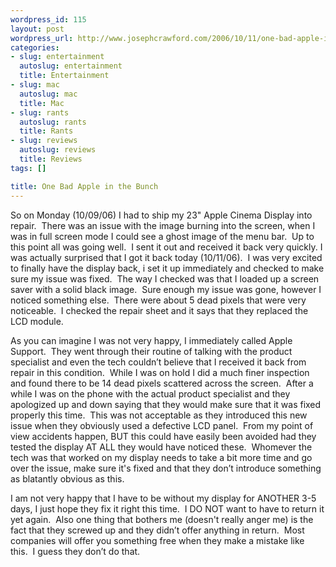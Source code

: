 ```yaml
--- 
wordpress_id: 115
layout: post
wordpress_url: http://www.josephcrawford.com/2006/10/11/one-bad-apple-in-the-bunch/
categories: 
- slug: entertainment
  autoslug: entertainment
  title: Entertainment
- slug: mac
  autoslug: mac
  title: Mac
- slug: rants
  autoslug: rants
  title: Rants
- slug: reviews
  autoslug: reviews
  title: Reviews
tags: []

title: One Bad Apple in the Bunch
---
```


So on Monday (10/09/06) I had to ship my 23" Apple Cinema Display into repair.  There was an issue with the image burning into the screen, when I was in full screen mode I could see a ghost image of the menu bar.  Up to this point all was going well.  I sent it out and received it back very quickly. I was actually surprised that I got it back today (10/11/06).  I was very excited to finally have the display back, i set it up immediately and checked to make sure my issue was fixed.  The way I checked was that I loaded up a screen saver with a solid black image.  Sure enough my issue was gone, however I noticed something else.  There were about 5 dead pixels that were very noticeable.  I checked the repair sheet and it says that they replaced the LCD module.

As you can imagine I was not very happy, I immediately called Apple Support.  They went through their routine of talking with the product specialist and even the tech couldn’t believe that I received it back from repair in this condition.  While I was on hold I did a much finer inspection and found there to be 14 dead pixels scattered across the screen.  After a while I was on the phone with the actual product specialist and they apologized up and down saying that they would make sure that it was fixed properly this time.  This was not acceptable as they introduced this new issue when they obviously used a defective LCD panel.  From my point of view accidents happen, BUT this could have easily been avoided had they tested the display AT ALL they would have noticed these.  Whomever the tech was that worked on my display needs to take a bit more time and go over the issue, make sure it's fixed and that they don’t introduce something as blatantly obvious as this.

I am not very happy that I have to be without my display for ANOTHER 3-5 days, I just hope they fix it right this time.  I DO NOT want to have to return it yet again.  Also one thing that bothers me (doesn't really anger me) is the fact that they screwed up and they didn’t offer anything in return.  Most companies will offer you something free when they make a mistake like this.  I guess they don’t do that.
